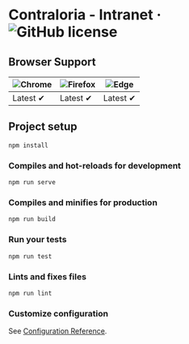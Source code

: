 # Contraloria - Intranet &middot; ![GitHub license](https://img.shields.io/badge/license-MIT-blue.svg)

## Browser Support

![Chrome](https://raw.github.com/alrra/browser-logos/master/src/chrome/chrome_48x48.png) | ![Firefox](https://raw.github.com/alrra/browser-logos/master/src/firefox/firefox_48x48.png) |  ![Edge](https://raw.github.com/alrra/browser-logos/master/src/edge/edge_48x48.png)
---- | ---- | ---- |
Latest ✔ | Latest ✔ | Latest ✔ |

## Project setup
```
npm install
```

### Compiles and hot-reloads for development
```
npm run serve
```

### Compiles and minifies for production
```
npm run build
```

### Run your tests
```
npm run test
```

### Lints and fixes files
```
npm run lint
```

### Customize configuration
See [Configuration Reference](https://cli.vuejs.org/config/).
